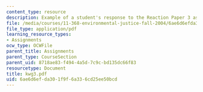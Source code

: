 ```yaml
---
content_type: resource
description: Example of a student's response to the Reaction Paper 3 assignment.
file: /media/courses/11-368-environmental-justice-fall-2004/6ae6d6efda301f9f6a336cd25ee50bcd_kwg3.pdf
file_type: application/pdf
learning_resource_types:
- Assignments
ocw_type: OCWFile
parent_title: Assignments
parent_type: CourseSection
parent_uid: 8718ae83-f494-4a5d-7c9c-bd135dc66f83
resourcetype: Document
title: kwg3.pdf
uid: 6ae6d6ef-da30-1f9f-6a33-6cd25ee50bcd
---
```

